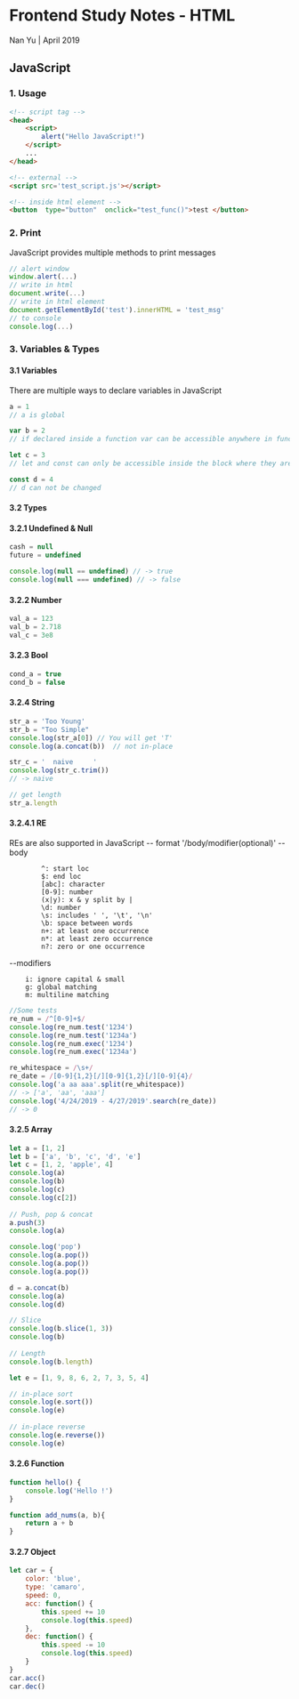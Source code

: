 # Frontend Study Notes - HTML  
Nan Yu | April 2019   
  
## JavaScript
### 1. Usage

```html
<!-- script tag -->
<head>
	<script> 
		alert("Hello JavaScript!")
	</script>
	...
</head>

<!-- external -->
<script src='test_script.js'></script>

<!-- inside html element -->
<button  type="button"  onclick="test_func()">test </button>
```
### 2. Print
JavaScript provides multiple methods to print messages
```javascript
// alert window
window.alert(...)
// write in html
document.write(...)
// write in html element
document.getElementById('test').innerHTML = 'test_msg'
// to console
console.log(...)
```

### 3. Variables & Types
#### 3.1 Variables
There are multiple ways to declare variables in JavaScript
```javascript
a = 1
// a is global

var b = 2
// if declared inside a function var can be accessible anywhere in function. Or it is a global variable

let c = 3
// let and const can only be accessible inside the block where they are declared

const d = 4
// d can not be changed
```

#### 3.2 Types
#### 3.2.1 Undefined & Null
```JavaScript
cash = null
future = undefined

console.log(null == undefined) // -> true
console.log(null === undefined) // -> false
```

#### 3.2.2 Number
```JavaScript
val_a = 123
val_b = 2.718
val_c = 3e8
```

#### 3.2.3 Bool
```JavaScript
cond_a = true
cond_b = false
```

#### 3.2.4 String
```JavaScript
str_a = 'Too Young'
str_b = "Too Simple"
console.log(str_a[0]) // You will get 'T'
console.log(a.concat(b))  // not in-place

str_c = '  naive     '
console.log(str_c.trim())
// -> naive

// get length
str_a.length
```

#### 3.2.4.1 RE
REs are also supported in JavaScript
-- format '/body/modifier(optional)'
-- body

			^: start loc
			$: end loc
			[abc]: character
			[0-9]: number
			(x|y): x & y split by |
			\d: number
			\s: includes ' ', '\t', '\n'
			\b: space between words
			n+: at least one occurrence
			n*: at least zero occurrence
			n?: zero or one occurrence

--modifiers

		i: ignore capital & small
		g: global matching
		m: multiline matching

```JavaScript
//Some tests
re_num = /^[0-9]+$/
console.log(re_num.test('1234')
console.log(re_num.test('1234a')
console.log(re_num.exec('1234')
console.log(re_num.exec('1234a')

re_whitespace = /\s+/
re_date = /[0-9]{1,2}[/][0-9]{1,2}[/][0-9]{4}/
console.log('a aa aaa'.split(re_whitespace))
// -> ['a', 'aa', 'aaa']
console.log('4/24/2019 - 4/27/2019'.search(re_date))
// -> 0

```

####  3.2.5 Array
```JavaScript
let a = [1, 2]  
let b = ['a', 'b', 'c', 'd', 'e']  
let c = [1, 2, 'apple', 4]  
console.log(a)  
console.log(b)  
console.log(c)  
console.log(c[2])  
  
// Push, pop & concat
a.push(3)  
console.log(a)  

console.log('pop')  
console.log(a.pop())  
console.log(a.pop())  
console.log(a.pop()) 

d = a.concat(b)  
console.log(a)  
console.log(d)  

// Slice  
console.log(b.slice(1, 3))  
console.log(b)  
  
// Length
console.log(b.length)  

let e = [1, 9, 8, 6, 2, 7, 3, 5, 4]  

// in-place sort  
console.log(e.sort())  
console.log(e)  
  
// in-place reverse  
console.log(e.reverse())  
console.log(e)
```

#### 3.2.6 Function
```JavaScript
function hello() {
	console.log('Hello !')
}

function add_nums(a, b){
	return a + b
}
```

#### 3.2.7 Object
```JavaScript
let car = {  
    color: 'blue',  
    type: 'camaro',  
    speed: 0,  
    acc: function() {  
        this.speed += 10  
        console.log(this.speed)  
    },  
    dec: function() {  
        this.speed -= 10  
        console.log(this.speed)  
    }  
}  
car.acc()  
car.dec()
```
<!--stackedit_data:
eyJoaXN0b3J5IjpbMTI3OTQ5MDMxNSwtMjA2NzIyMTYwNywtNT
M1OTMwNzYxLC0yMDk5MjEyMzcyLDk2MDc5NDMxNiwyODkzNTE2
MjYsLTg5OTQwMzM5OSw3OTM2NTI2MjAsMTQ2MzAzMzQ3MywtND
M4MTM4NjQ3LC04MTkxNTE1NjcsMTc5MzE2NzEzNywxMTYzNjIx
NDk5LDc3NTU1NTM1NCwtNjUxNjI4MjI4LDE3MTg2NDQ0MTUsLT
E5NzgwOTIwNzksLTkyMDAwMjg5MCwxMzkyOTEzNjU3LC0xODIy
ODE3Mzg1XX0=
-->